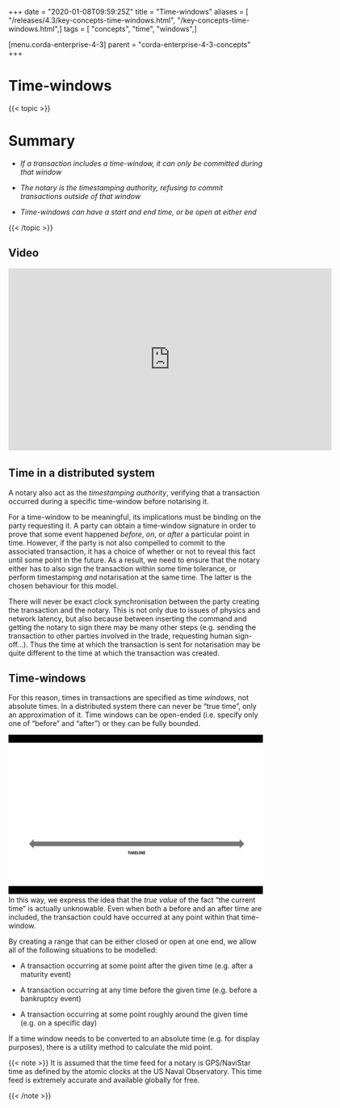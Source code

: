 +++
date = "2020-01-08T09:59:25Z"
title = "Time-windows"
aliases = [ "/releases/4.3/key-concepts-time-windows.html", "/key-concepts-time-windows.html",]
tags = [ "concepts", "time", "windows",]

[menu.corda-enterprise-4-3]
parent = "corda-enterprise-4-3-concepts"
+++


# Time-windows


{{< topic >}}
# Summary


* *If a transaction includes a time-window, it can only be committed during that window*


* *The notary is the timestamping authority, refusing to commit transactions outside of that window*


* *Time-windows can have a start and end time, or be open at either end*



{{< /topic >}}
## Video

<iframe src="https://player.vimeo.com/video/213879314" width="640" height="360" frameborder="0" webkitallowfullscreen="true" mozallowfullscreen="true" allowfullscreen="true"></iframe>


<p></p>

## Time in a distributed system

A notary also act as the *timestamping authority*, verifying that a transaction occurred during a specific time-window
                before notarising it.

For a time-window to be meaningful, its implications must be binding on the party requesting it. A party can obtain a
                time-window signature in order to prove that some event happened *before*, *on*, or *after* a particular point in time.
                However, if the party is not also compelled to commit to the associated transaction, it has a choice of whether or not
                to reveal this fact until some point in the future. As a result, we need to ensure that the notary either has to also
                sign the transaction within some time tolerance, or perform timestamping *and* notarisation at the same time. The
                latter is the chosen behaviour for this model.

There will never be exact clock synchronisation between the party creating the transaction and the notary.
                This is not only due to issues of physics and network latency, but also because between inserting the command and
                getting the notary to sign there may be many other steps (e.g. sending the transaction to other parties involved in the
                trade, requesting human sign-off…). Thus the time at which the transaction is sent for notarisation may be quite
                different to the time at which the transaction was created.


## Time-windows

For this reason, times in transactions are specified as time *windows*, not absolute times. In a distributed system
                there can never be “true time”, only an approximation of it. Time windows can be open-ended (i.e. specify only one of
                “before” and “after”) or they can be fully bounded.

![time window](resources/time-window.gif "time window")In this way, we express the idea that the *true value* of the fact “the current time” is actually unknowable. Even when
                both a before and an after time are included, the transaction could have occurred at any point within that time-window.

By creating a range that can be either closed or open at one end, we allow all of the following situations to be
                modelled:


* A transaction occurring at some point after the given time (e.g. after a maturity event)


* A transaction occurring at any time before the given time (e.g. before a bankruptcy event)


* A transaction occurring at some point roughly around the given time (e.g. on a specific day)


If a time window needs to be converted to an absolute time (e.g. for display purposes), there is a utility method to
                calculate the mid point.


{{< note >}}
It is assumed that the time feed for a notary is GPS/NaviStar time as defined by the atomic
                    clocks at the US Naval Observatory. This time feed is extremely accurate and available globally for free.

{{< /note >}}


